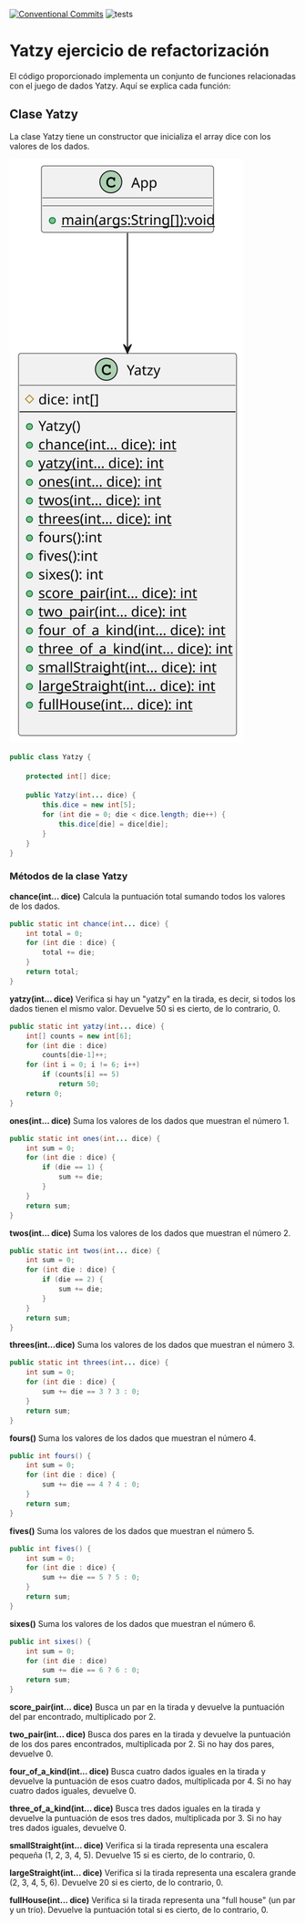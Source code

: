 [![Conventional Commits](https://img.shields.io/badge/Conventional%20Commits-1.0.0-%23FE5196?logo=conventionalcommits&logoColor=white)](https://conventionalcommits.org)
![tests](https://github.com/BreisOne/yatzy-refactoring-kata/actions/workflows/maven.yml/badge.svg)

# Yatzy ejercicio de refactorización

El código proporcionado implementa un conjunto de funciones relacionadas con el juego de dados Yatzy. Aquí se explica cada función:

## Clase Yatzy
La clase Yatzy tiene un constructor que inicializa el array dice con los valores de los dados.

![UML diagram](./src/UML_diagram_yatzy.svg)


```java
public class Yatzy {

    protected int[] dice;

    public Yatzy(int... dice) {
        this.dice = new int[5];
        for (int die = 0; die < dice.length; die++) {
            this.dice[die] = dice[die];
        }
    }
}
```
### Métodos de la clase Yatzy

**chance(int... dice)**
Calcula la puntuación total sumando todos los valores de los dados.

```java
public static int chance(int... dice) {
    int total = 0;
    for (int die : dice) {
        total += die;
    }
    return total;
}
```
**yatzy(int... dice)**
Verifica si hay un "yatzy" en la tirada, es decir, si todos los dados tienen el mismo valor. Devuelve 50 si es cierto, de lo contrario, 0.

```java
public static int yatzy(int... dice) {
    int[] counts = new int[6];
    for (int die : dice)
        counts[die-1]++;
    for (int i = 0; i != 6; i++)
        if (counts[i] == 5)
            return 50;
    return 0;
}
```
**ones(int... dice)**
Suma los valores de los dados que muestran el número 1.

```java
public static int ones(int... dice) {
    int sum = 0;
    for (int die : dice) {
        if (die == 1) {
            sum += die;
        }
    }
    return sum;
}
```
**twos(int... dice)**
Suma los valores de los dados que muestran el número 2.

```java
public static int twos(int... dice) {
    int sum = 0;
    for (int die : dice) {
        if (die == 2) {
            sum += die;
        }
    }
    return sum;
}
```
**threes(int...dice)**
Suma los valores de los dados que muestran el número 3.

```java
public static int threes(int... dice) {
    int sum = 0;
    for (int die : dice) {
        sum += die == 3 ? 3 : 0;
    }
    return sum;
}
```
**fours()**
Suma los valores de los dados que muestran el número 4.

```java
public int fours() {
    int sum = 0;
    for (int die : dice) {
        sum += die == 4 ? 4 : 0;
    }
    return sum;
}
```

**fives()**
Suma los valores de los dados que muestran el número 5.

```java
public int fives() {
    int sum = 0;
    for (int die : dice) {
        sum += die == 5 ? 5 : 0;
    }
    return sum;
}
```
**sixes()**
Suma los valores de los dados que muestran el número 6.

```java
public int sixes() {
    int sum = 0;
    for (int die : dice)
        sum += die == 6 ? 6 : 0;
    return sum;
}
```
**score_pair(int... dice)**
Busca un par en la tirada y devuelve la puntuación del par encontrado, multiplicado por 2.

**two_pair(int... dice)**
Busca dos pares en la tirada y devuelve la puntuación de los dos pares encontrados, multiplicada por 2. Si no hay dos pares, devuelve 0.

**four_of_a_kind(int... dice)**
Busca cuatro dados iguales en la tirada y devuelve la puntuación de esos cuatro dados, multiplicada por 4. Si no hay cuatro dados iguales, devuelve 0.

**three_of_a_kind(int... dice)**
Busca tres dados iguales en la tirada y devuelve la puntuación de esos tres dados, multiplicada por 3. Si no hay tres dados iguales, devuelve 0.

**smallStraight(int... dice)**
Verifica si la tirada representa una escalera pequeña (1, 2, 3, 4, 5). Devuelve 15 si es cierto, de lo contrario, 0.

**largeStraight(int... dice)**
Verifica si la tirada representa una escalera grande (2, 3, 4, 5, 6). Devuelve 20 si es cierto, de lo contrario, 0.

**fullHouse(int... dice)**
Verifica si la tirada representa una "full house" (un par y un trío). Devuelve la puntuación total si es cierto, de lo contrario, 0.



